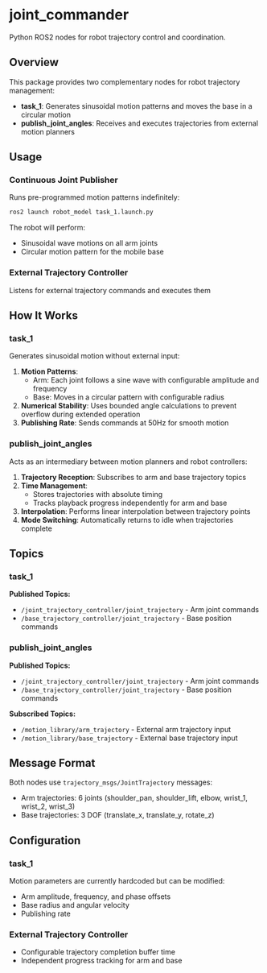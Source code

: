 # joint_commander

Python ROS2 nodes for robot trajectory control and coordination.

## Overview

This package provides two complementary nodes for robot trajectory management:

- **task_1**: Generates sinusoidal motion patterns and moves the base in a circular motion
- **publish_joint_angles**: Receives and executes trajectories from external motion planners

## Usage

### Continuous Joint Publisher

Runs pre-programmed motion patterns indefinitely:

```bash
ros2 launch robot_model task_1.launch.py
```

The robot will perform:
- Sinusoidal wave motions on all arm joints
- Circular motion pattern for the mobile base

### External Trajectory Controller

Listens for external trajectory commands and executes them

## How It Works

### task_1

Generates sinusoidal motion without external input:

1. **Motion Patterns**:
   - Arm: Each joint follows a sine wave with configurable amplitude and frequency
   - Base: Moves in a circular pattern with configurable radius
2. **Numerical Stability**: Uses bounded angle calculations to prevent overflow during extended operation
3. **Publishing Rate**: Sends commands at 50Hz for smooth motion

### publish_joint_angles

Acts as an intermediary between motion planners and robot controllers:

1. **Trajectory Reception**: Subscribes to arm and base trajectory topics
2. **Time Management**: 
   - Stores trajectories with absolute timing
   - Tracks playback progress independently for arm and base
3. **Interpolation**: Performs linear interpolation between trajectory points
4. **Mode Switching**: Automatically returns to idle when trajectories complete

## Topics

### task_1
**Published Topics:**
- `/joint_trajectory_controller/joint_trajectory` - Arm joint commands
- `/base_trajectory_controller/joint_trajectory` - Base position commands

### publish_joint_angles
**Published Topics:**
- `/joint_trajectory_controller/joint_trajectory` - Arm joint commands  
- `/base_trajectory_controller/joint_trajectory` - Base position commands

**Subscribed Topics:**
- `/motion_library/arm_trajectory` - External arm trajectory input
- `/motion_library/base_trajectory` - External base trajectory input

## Message Format

Both nodes use `trajectory_msgs/JointTrajectory` messages:
- Arm trajectories: 6 joints (shoulder_pan, shoulder_lift, elbow, wrist_1, wrist_2, wrist_3)
- Base trajectories: 3 DOF (translate_x, translate_y, rotate_z)

## Configuration

### task_1
Motion parameters are currently hardcoded but can be modified:
- Arm amplitude, frequency, and phase offsets
- Base radius and angular velocity
- Publishing rate

### External Trajectory Controller  
- Configurable trajectory completion buffer time
- Independent progress tracking for arm and base

